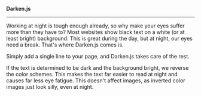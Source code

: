 **Darken.js**

----

Working at night is tough enough already, so why make your eyes suffer more than they have to?
Most websites show black text on a white (or at least bright) background. This is great during the day, but at night, our eyes need a break. That's where Darken.js comes is.

Simply add a single line to your page, and Darken.js takes care of the rest.

If the text is determined to be dark and the background bright, we reverse the color schemes. This makes the text far easier to read at night and causes far less eye fatigue. This doesn't affect images, as inverted color images just look silly, even at night.